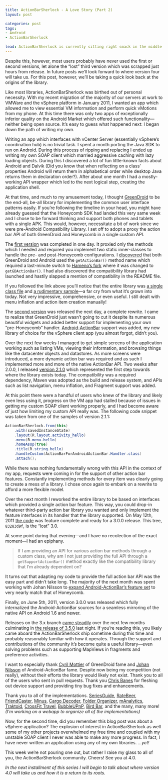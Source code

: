 ```yaml
---
title: ActionBarSherlock - A Love Story (Part 2)
layout: post

categories: post
tags:
- Android
- ActionBarSherlock

lead: ActionBarSherlock is currently sitting right smack in the middle of the third major version with development on the fourth underway.
---
```


Despite this, however, most users probably have never used the first or second versions, let alone the “lost” third version which was scrapped just hours from release. In future posts we’ll look forward to where version four will take us. For this post, however, we’ll be taking a quick look back at the origins of the library.

Like most libraries, ActionBarSherlock was birthed out of personal necessity. With my recent migration of the majority of our servers at work to VMWare and the vSphere platform in January 2011, I wanted an app which allowed me to view essential VM information and perform quick vMotions from my phone. At this time there was only two apps of exceptionally inferior quality on the Android Market which offered such functionality—neither being open source. It’s easy to guess what happened next: I began down the path of writing my own.

Writing an app which interfaces with vCenter Server (essentially vSphere’s coordination hub) is no trivial task. I spent a month porting the Java SDK to run on Android. During this process of ripping and replacing I ended up writing my own SOAP client which married aggressive caching with lazy loading objects. During this I discovered a lot of fun little-known facts about Android and Dalvik (Did you know that when reflecting on a class’ properties Android will return them in alphabetical order while desktop Java returns them in declaration order?). After about one month I had a mostly-working API wrapper which led to the next logical step, creating the application shell.

At that time, and much to my amusement today, I thought [GreenDroid](http://greendroid.cyrilmottier.com/) to be the end-all, be-all library for implementing the common user interface patterns easily. If you’re following the timeline in your head, you might have already guessed that the Honeycomb SDK had landed this very same week and I chose to be forward thinking and support both phones and tablets with a single APK. This would, however, necessitate a bit of work since we were pre-Android Compatibility Library. I set off to adopt a proxy the action bar API of both GreenDroid and Honeycomb in a single custom API.

The [first version](https://github.com/JakeWharton/ActionBarSherlock/tree/1.0.0) was completed in one day. It proxied only the methods which I needed and required you implement two static inner-classes to handle the pre- and post-Honeycomb configurations. I [discovered](https://github.com/cyrilmottier/GreenDroid/issues/18) that both GreenDroid and Android used the `getActionBar()` method name which required a last-minute switch to [Hameno’s fork](https://github.com/hameno/GreenDroid) where it was changed to `getGDActionBar()`. I had also discovered the compatibility library had launched and hastily slapped a mention of compatibility in the README file.

If you followed the link above you’ll notice that the entire library was [a single class file](https://github.com/JakeWharton/ActionBarSherlock/blob/1.0.0/ActionBarSherlock.java#files) and [a rudimentary sample](https://github.com/JakeWharton/ActionBarSherlock/blob/1.0.0/sample/src/com/jakewharton/android/actionbarsherlock/sample/HelloActionBarActivity.java#files)&mdash;a far cry from what it’s grown into today. Not very impressive, comprehensive, or even useful. I still dealt with menu inflation and action item creation manually!

The [second version](https://github.com/JakeWharton/ActionBarSherlock/tree/2.0.0) was released the next day, a complete rewrite. I came to realize that GreenDroid just wasn’t going to cut it despite its numerous beautiful widgets and added better support for implementing your own “pre-Honeycomb” handler. [Android-ActionBar](https://github.com/johannilsson/android-actionbar) support was added, my new library of choice for the vSphere client app (you almost forgot, didn’t you).

Over the next few weeks I managed to get simple screens of the application working such as listing VMs, viewing their information, and browsing things like the datacenter objects and datastores. As more screens were introduced, a more dynamic action bar was required and as such I implemented more and more of the native ActionBar API. Two weeks after 2.0.0, I released [version 2.1.0](https://github.com/JakeWharton/ActionBarSherlock/blob/2.1.0/CHANGELOG.md#readme) which represented the first step towards where the library exists today. The compatibility was a required dependency, Maven was adopted as the build and release system, and APIs such as list navigation, menu inflation, and Fragment support was added.

At this point there were a handful of users who knew of the library and likely even less using it, progress on the VM app had stalled because of issues in getting my custom SOAP client working properly, and I had become aware of just how limiting my custom API really was. The following code snippet was taken from one of the samples of version 2.1.1:

```java
ActionBarSherlock.from(this)
    .with(savedInstanceState)
    .layout(R.layout.activity_hello)
    .menu(R.menu.hello)
    .homeAsUp(true)
    .title(R.string.hello)
    .handleCustom(ActionBarForAndroidActionBar.Handler.class)
    .attach();
```

While there was nothing fundamentally wrong with this API in the context of my app, requests were coming in for the support of other action bar features. Constantly implementing methods for every item was clearly going to create a mess of a library. I chose once again to embark on a rewrite to afford a more flexible model.

Over the next month I reworked the entire library to be based on interfaces which provided a single action bar feature. This way, you could drop-in whatever third-party action bar library you wanted and only implement the feature interfaces in its handler that the library supported. On May 12th, 2011 [the code](https://github.com/JakeWharton/ActionBarSherlock/tree/83283d9f3eecc79762060f3dbcdbf09975c890f2) was feature complete and ready for a 3.0.0 release. This tree, `83283d9f`, is the “lost” 3.0.

At some point during that evening&mdash;and I have no recolection of the exact moment&mdash;I had an epiphany.

> If I am providing an API for various action bar methods through a custom class, why am I not just providing the full API through a `getSupportActionBar()` method exactly like the compatibility library that I’m already dependent on?

It turns out that adapting my code to provide the full action bar API was the easy part and didn’t take long. The majority of the next month was spent working with Johan Nilsson to [expand Android-ActionBar’s feature set](https://github.com/johannilsson/android-actionbar/pull/25) to very nearly match that of Honeycomb.

Finally, on June 5th, 2011, version 3.0.0 was released which fully internalized the Android-ActionBar sources for a seamless mirroring of the native API on Android 1.6 and newer.

Releases on the 3.x branch [came steadily](https://github.com/JakeWharton/ActionBarSherlock/tags) over the next few months culminating in [the release of 3.5.0](https://twitter.com/#!/JakeWharton/status/148585409708965889) last night. If you’re reading this, you likely came aboard the ActionBarSherlock ship sometime during this time and probably reasonably familiar with how it operates. Through the support and contributions of the community it’s become quite a useful library—even solving problems such as supporting MapViews in fragments and preference activities.

I want to especially thank [Cyril Mottier](https://github.com/cyrilmottier) of GreenDroid fame and [Johan Nilsson](https://github.com/johannilsson) of Android-ActionBar fame. Despite now being my competition (not really), without their efforts the library would likely not exist. Thank you to all of the users who sent in pull requests. Thank you [Chris Banes](https://github.com/chrisbanes) for fleshing out device support and providing tiny bug fixes and enhancements.

Thank you to all of the implementations. [SeriesGuide](https://market.android.com/details?id=com.battlelancer.seriesguide), [RateBeer](https://market.android.com/details?id=com.ratebeer.android), [FriendCaster](https://market.android.com/details?id=uk.co.senab.blueNotifyFree), [Minus](https://market.android.com/details?id=com.minus.android), [Cargo Decoder](https://market.android.com/details?id=com.strategiesinsoftware.erg), [Folder Organizer](https://market.android.com/details?id=com.abcOrganizer), [mAnalytics](https://market.android.com/details?id=com.mugitek.analytics), [Traktoid](https://market.android.com/details?id=com.florianmski.tracktoid), [CrossFit Travel](https://market.android.com/details?id=com.agilevent.crossfittravel), [BubbleUPnP](https://market.android.com/details?id=com.bubblesoft.android.bubbleupnp), [Bird Bar](https://market.android.com/details?id=com.mikedg.android.bar.lite), and the many, many more! *(I’m working on a webapp to organize all of the implementations)*

Now, for the second time, did you remember this blog post was about a vSphere application? The explosion of interest in ActionBarSherlock as well some of my other projects overwhelmed my free time and coupled with my unstable SOAP client I never was able to make any more progress. In fact, I have never written an application using any of my own libraries. *…yet!*

This week we’re not pouring one out, but rather I raise my glass to all of you, the ActionBarSherlock community. Cheers! See you at 4.0.

*In the next installment of this series I will begin to talk about where version 4.0 will take us and how it is a return to its roots.*
